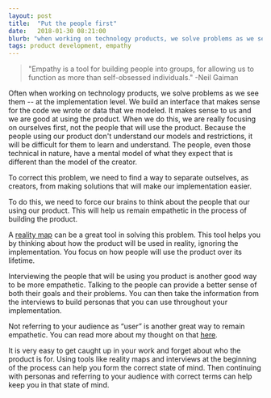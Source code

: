 ```yaml
---
layout: post
title:  "Put the people first"
date:   2018-01-30 08:21:00
blurb: "when working on technology products, we solve problems as we see them instead of as our audience sees them. "
tags: product development, empathy
---
```


> "Empathy is a tool for building people into groups, for allowing us to function as more than self-obsessed individuals."
> -Neil Gaiman

Often when working on technology products, we solve problems as we see them -- at the implementation level. We build an interface that makes sense for the code we wrote or data that we modeled. It makes sense to us and we are good at using the product. When we do this, we are really focusing on ourselves first, not the people that will use the product. Because the people using our product don't understand our models and restrictions, it will be difficult for them to learn and understand. The people, even those technical in nature, have a mental model of what they expect that is different than the model of the creator.

To correct this problem, we need to find a way to separate outselves, as creators, from making solutions that will make our implementation easier.  

To do this, we need to force our brains to think about the people that our using our product. This will help us remain empathetic in the process of building the product.

A [reality map](/2014/04/12/what-is-a-reality-map/) can be a great tool in solving this problem. This tool helps you by thinking about how the product will be used in reality, ignoring the implementation. You focus on how people will use the product over its lifetime.

Interviewing the people that will be using you product is another good way to be more empathetic. Talking to the people can provide a better sense of both their goals and their problems. You can then take the information from the interviews to build personas that you can use throughout your implementation.

Not referring to your audience as “user” is another great way to remain empathetic. You can read more about my thought on that [here](/2017/11/17/stop-saying-user/). 

It is very easy to get caught up in your work and forget about who the product is for. Using tools like reality maps and interviews at the beginning of the process can help you form the correct state of mind. Then continuing with personas and referring to your audience with correct terms can help keep you in that state of mind.
